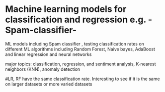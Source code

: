 # Machine learning models for classification and regression e.g. -Spam-classifier-
ML models including Spam classifier , testing classification rates on different ML algorithms including Random Forest, Naive bayes, AdaBoost and linear regression and neural networks 

major topics: classification, regression, and sentiment analysis, K-nearest neighbors (KNN), anomaly detection

#LR, RF have the same classification rate. Interesting to see if it is the same on larger datasets or more varied datasets
